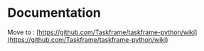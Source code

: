 # Documentation
Move to : [https://github.com/Taskframe/taskframe-python/wiki](https://github.com/Taskframe/taskframe-python/wiki)